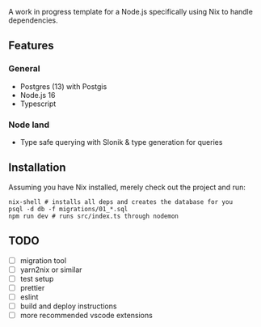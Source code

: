 A work in progress template for a Node.js specifically using Nix to handle dependencies.

## Features
### General
- Postgres (13) with Postgis
- Node.js 16
- Typescript

### Node land
- Type safe querying with Slonik & type generation for queries


## Installation
Assuming you have Nix installed, merely check out the project and run:

```
nix-shell # installs all deps and creates the database for you
psql -d db -f migrations/01_*.sql
npm run dev # runs src/index.ts through nodemon
```

## TODO
- [ ] migration tool
- [ ] yarn2nix or similar
- [ ] test setup
- [ ] prettier
- [ ] eslint
- [ ] build and deploy instructions
- [ ] more recommended vscode extensions